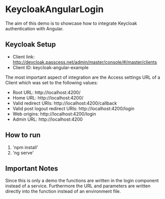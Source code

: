 # KeycloakAngularLogin

The aim of this demo is to showcase how to integrate Keycloak authentication with Angular.

## Keycloak Setup

- Client link: http://devcloak.passcess.net/admin/master/console/#/master/clients
- Client ID: keycloak-angular-example

The most important aspect of integration are the Access settings URL of a Client which was set to the following values:

- Root URL: http://localhost:4200/
- Home URL: http://localhost:4200/
- Valid redirect URIs: http://localhost:4200/callback
- Valid post logout redirect URIs: http://localhost:4200/login
- Web origins: http://localhost:4200/login
- Admin URL: http://localhost:4200

## How to run

1. 'npm install'
2. 'ng serve'

## Important Notes

Since this is only a demo the functions are written in the login component instead of a service. Furthermore the URL and parameters are written directly into the function instead of an environment file.